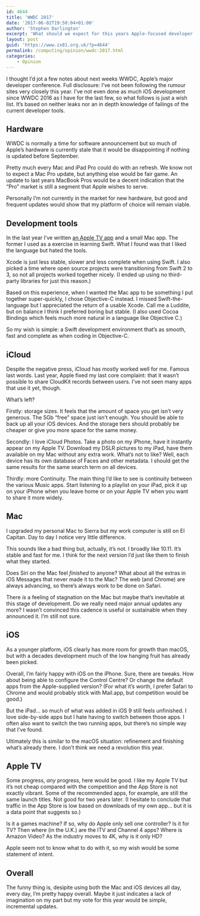 ```yaml
---
id: 4644
title: 'WWDC 2017'
date: '2017-06-02T19:50:04+01:00'
author: 'Stephen Darlington'
excerpt: 'What should we expect for this years Apple-focused developer conference? No idea but here are some of my thoughts.'
layout: post
guid: 'https://www.zx81.org.uk/?p=4644'
permalink: /computing/opinion/wwdc-2017.html
categories:
    - Opinion
---
```


I thought I’d jot a few notes about next weeks WWDC, Apple’s major developer conference. Full disclosure: I’ve not been following the rumour sites very closely this year. I’ve not even done as much iOS development since WWDC 2016 as I have for the last few, so what follows is just a wish list. It’s based on neither leaks nor an in depth knowledge of failings of the current developer tools.

## Hardware

WWDC is normally a time for software announcement but so much of Apple’s hardware is currently stale that it would be disappointing if nothing is updated before September.

Pretty much every Mac and iPad Pro could do with an refresh. We know not to expect a Mac Pro update, but anything else would be fair game. An update to last years MacBook Pros would be a decent indication that the “Pro” market is still a segment that Apple wishes to serve.

Personally I’m not currently in the market for new hardware, but good and frequent updates would show that my platform of choice will remain viable.

## Development tools

In the last year I’ve written [an Apple TV app](http://www.wandlesoftware.com/glider-conways-game-of-life) and a small Mac app. The former I used as a exercise in learning Swift. What I found was that I liked the language but hated the tools.

Xcode is just less stable, slower and less complete when using Swift. I also picked a time where open source projects were transitioning from Swift 2 to 3, so not all projects worked together nicely. (I ended up using no third-party libraries for just this reason.)

Based on this experience, when I wanted the Mac app to be something I put together super-quickly, I chose Objective-C instead. I missed Swift-the-language but I appreciated the return of a usable Xcode. Call me a Luddite, but on balance I think I preferred boring but stable. (I also used Cocoa Bindings which feels much more natural in a language like Objective C.)

So my wish is simple: a Swift development environment that’s as smooth, fast and complete as when coding in Objective-C.

## iCloud

Despite the negative press, iCloud has mostly worked well for me. Famous last words. Last year, Apple fixed my last core complaint: that it wasn’t possible to share CloudKit records between users. I’ve not seen many apps that use it yet, though.

What’s left?

Firstly: storage sizes. It feels that the amount of space you get isn’t very generous. The 5Gb “free” space just isn’t enough. You should be able to back up all your iOS devices. And the storage tiers should probably be cheaper or give you more space for the same money.

Secondly: I love iCloud Photos. Take a photo on my iPhone, have it instantly appear on my Apple TV. Download my DSLR pictures to my iPad, have them available on my Mac without any extra work. What’s not to like? Well, each device has its own database of Faces and other metadata. I should get the same results for the same search term on all devices.

Thirdly: more Continuity. The main thing I’d like to see is continuity between the various Music apps. Start listening to a playlist on your iPad, pick it up on your iPhone when you leave home or on your Apple TV when you want to share it more widely.

## Mac

I upgraded my personal Mac to Sierra but my work computer is still on El Capitan. Day to day I notice very little difference.

This sounds like a bad thing but, actually, it’s not. I broadly like 10.11. It’s stable and fast for me. I think for the next version I’d just like them to finish what they started.

Does Siri on the Mac feel *finished* to anyone? What about all the extras in iOS Messages that never made it to the Mac? The web (and Chrome) are always advancing, so there’s always work to be done on Safari.

There *is* a feeling of stagnation on the Mac but maybe that’s inevitable at this stage of development. Do we really need major annual updates any more? I wasn’t convinced this cadence is useful or sustainable when they announced it. I’m still not sure.

## iOS

As a younger platform, iOS clearly has more room for growth than macOS, but with a decades development much of the low hanging fruit has already been picked.

Overall, I’m fairly happy with iOS on the iPhone. Sure, there are tweaks. How about being able to configure the Control Centre? Or change the default apps from the Apple-supplied version? (For what it’s worth, I prefer Safari to Chrome and would probably stick with Mail.app, but competition would be good.)

But the iPad… so much of what was added in iOS 9 still feels unfinished. I love side-by-side apps but I hate having to switch between those apps. I often also want to switch the two running apps, but there’s no simple way that I’ve found.

Ultimately this is similar to the macOS situation: refinement and finishing what’s already there. I don’t think we need a revolution this year.

## Apple TV

Some progress, *any* progress, here would be good. I like my Apple TV but it’s not cheap compared with the competition and the App Store is not exactly vibrant. Some of the recommended apps, for example, are still the same launch titles. Not good for two years later. (I hesitate to conclude that traffic in the App Store is low based on downloads of my own app… but it is a data point that suggests so.)

Is it a games machine? If so, why do Apple only sell one controller? Is it for TV? Then where (in the U.K.) are the ITV and Channel 4 apps? Where is Amazon Video? As the industry moves to 4K, why is it only HD?

Apple seem not to know what to do with it, so my wish would be some statement of intent.

## Overall

The funny thing is, desipite using both the Mac and iOS devices all day, every day, I’m pretty happy overall. Maybe it just indicates a lack of imagination on my part but my vote for this year would be simple, incremental updates.